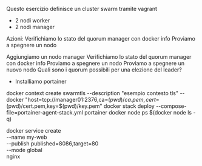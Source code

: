 Questo esercizio definisce un cluster swarm tramite vagrant
- 2 nodi worker
- 2 nodi manager

Azioni:
Verifichiamo lo stato del quorum manager con docker info
Proviamo a spegnere un nodo

Aggiungiamo un nodo manager
Verifichiamo lo stato del quorum manager con docker info
Proviamo a spegnere un nodo
Proviamo a spegnere un nuovo nodo
Quali sono i quorum possibili per una elezione del leader?

- Installiamo portainer

docker context create swarmtls --description "esempio contesto tls" --docker "host=tcp://manager01:2376,ca=$(pwd)/ca.pem,cert=$(pwd)/cert.pem,key=$(pwd)/key.pem"
docker stack deploy --compose-file=portainer-agent-stack.yml portainer
docker node ps $(docker node ls -q) 

docker service create \
  --name my-web \
  --publish published=8086,target=80 \
  --mode global \
  nginx
